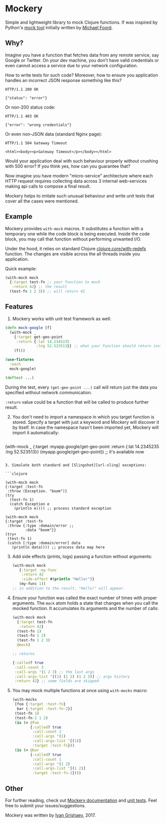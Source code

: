 # Mockery

[url-mock-2]:http://www.voidspace.org.uk/python/mock/
[url-ivan]:http://grishaev.me/
[url-foord]:http://www.voidspace.org.uk/python/weblog/index.shtml
[url-redefs]:https://clojuredocs.org/clojure.core/with-redefs
[url-sling]:https://github.com/scgilardi/slingshot
[url-docs]:http://grishaev.me/mockery/
[url-tests]:https://github.com/igrishaev/mockery/blob/master/test/mockery/core_test.clj

Simple and lightweight library to mock Clojure functions. If was inspired by
Python's [mock tool][url-mock-2] initially written by
[Michael Foord][url-foord].

## Why?

Imagine you have a function that fetches data from any remote service, say
Google or Twitter. On your dev machine, you don't have valid credentials or even
cannot access a service due to your network configuration.

How to write tests for such code? Moreover, how to ensure you application
handles an incorrect JSON response something like this?

```
HTTP/1.1 200 OK

{"status": "error"}
```

Or non-200 status code:

```
HTTP/1.1 403 OK

{"error": "wrong credentials"}
```

Or even non-JSON data (standard Nginx page):

```
HTTP/1.1 504 Gateway Timeout

<html><body><p>Gateway Timeout</p></body></html>
```

Would your application deal with such behaviour properly without crushing with
500 error? If you think yes, how can you guarantee that?

Now imagine you have modern "micro-service" architecture where each HTTP request
requires collecting data across 3 internal web-services making api calls to
compose a final result.

Mockery helps to imitate such unusual behaviour and write unit tests that cover
all the cases were mentioned.

## Example

Mockery provides `with-mock` macros. It substitutes a function with a temporary
one while the code block is being executed. Inside the code block, you may call
that function without performing unwanted I/O.

Under the hood, it relies on standard Clojure
[clojure.core/with-redefs][url-redefs] function. The changes are visible across
the all threads inside you application.

Quick example:

```clojure
(with-mock mock
  {:target test-fn ;; your function to mock
   :return 42} ;; the result
  (test-fn 1 2 3)) ;; will return 42
```

## Features

1. Mockery works with unit test framework as well:

  ```clojure
  (defn mock-google [f]
    (with-mock _
      {:target get-geo-point
       :return {:lat 14.2345235
                :lng 52.523513}} ;; what your function should return instead
      (f)))

  (use-fixtures
    :each
    mock-google)

  (deftest ...)
  ```

  During the test, every `(get-geo-point ...)` call will return just the data
  you specified without network communication.

  `:return` value could be a function that will be called to produce further
  result.

2. You don't need to import a namespace in which you target function is
   stored. Specify a target with just a keyword and Mockery will discover it by
   itself. In case the namespace hasn't been imported yet, Mockery will import
   it automatically:

   ```clojure
  (with-mock _
    {:target :myapp.google/get-geo-point
     :return {:lat 14.2345235 :lng 52.523513}}
    (myapp.google/get-geo-point)) ;; it's available now
  ```

3. Simulate both standard and [Slingshot][url-sling] exceptions:

```clojure

(with-mock mock
  {:target :test-fn
   :throw (Exception. "boom")}
  (try
    (test-fn 1)
    (catch Exception e
      (println e)))) ;; process standard exception

(with-mock mock
  {:target :test-fn
   :throw {:type :domain/error ;;
           :data "boom"}}
  (try+
   (test-fn 1)
   (catch [:type :domain/error] data
     (println data)))) ;; process data map here

```

3. Add side effects (prints, logs) passing a function without arguments:

   ```clojure
   (with-mock mock
      {:target :my-func
       :return 42
       :side-effect #(println "Hello!")}
      (my-func 1))
   ;; in addition to the result, "Hello!" will appear.
   ```

4. Ensure your function was called the exact number of times with proper
   arguments. The `mock` atom holds a state that changes when you call the
   mocked function. It accumulates its arguments and the number of calls:

   ```clojure
   (with-mock mock
     {:target test-fn
      :return 42}
     (test-fn 1)
     (test-fn 1 2)
     (test-fn 1 2 3)
     @mock)

   ;; returns

   {:called? true
    :call-count 3
    :call-args '(1 2 3) ;; the last args
    :call-args-list '[(1) (1 2) (1 2 3)] ;; args history
    :return 42} ;; some fields are skipped
    ```

5. You may mock multiple functions at once using `with-mocks` macro:

   ```clojure
   (with-mocks
    [foo {:target :test-fn}
     bar {:target :test-fn-2}]
    (test-fn 1)
    (test-fn-2 1 2)
    (is (= @foo
           {:called? true
            :call-count 1
            :call-args '(1)
            :call-args-list '[(1)]
            :target :test-fn}))
    (is (= @bar
           {:called? true
            :call-count 1
            :call-args '(1 2)
            :call-args-list '[(1 2)]
            :target :test-fn-2})))
   ```

## Other

For further reading, check out [Mockery documentation][url-docs] and
[unit tests][url-tests]. Feel free to submit your issues/suggestions.

Mockery was written by [Ivan Grishaev][url-ivan], 2017.
